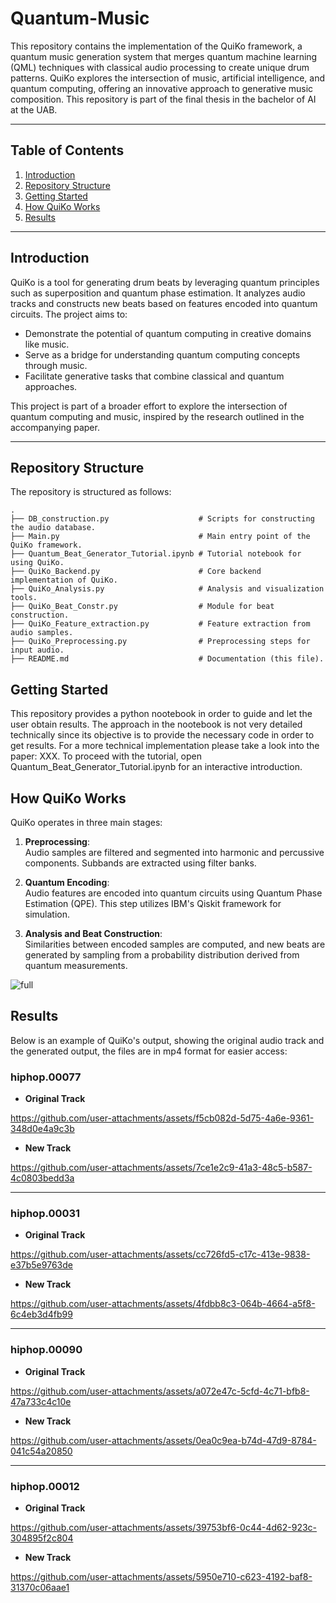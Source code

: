 # Quantum-Music

This repository contains the implementation of the QuiKo framework, a quantum music generation system that merges quantum machine learning (QML) techniques with classical audio processing to create unique drum patterns. QuiKo explores the intersection of music, artificial intelligence, and quantum computing, offering an innovative approach to generative music composition. This repository is part of the final thesis in the bachelor of AI at the UAB.

---

## Table of Contents

1. [Introduction](#introduction)
2. [Repository Structure](#repository-structure)
3. [Getting Started](#getting-started)
4. [How QuiKo Works](#how-quiko-works)
5. [Results](#results)

---

## Introduction

QuiKo is a tool for generating drum beats by leveraging quantum principles such as superposition and quantum phase estimation. It analyzes audio tracks and constructs new beats based on features encoded into quantum circuits. The project aims to:

- Demonstrate the potential of quantum computing in creative domains like music.
- Serve as a bridge for understanding quantum computing concepts through music.
- Facilitate generative tasks that combine classical and quantum approaches.

This project is part of a broader effort to explore the intersection of quantum computing and music, inspired by the research outlined in the accompanying paper.

---

## Repository Structure

The repository is structured as follows:

```plaintext
.
├── DB_construction.py                    # Scripts for constructing the audio database.
├── Main.py                               # Main entry point of the QuiKo framework.
├── Quantum_Beat_Generator_Tutorial.ipynb # Tutorial notebook for using QuiKo.
├── QuiKo_Backend.py                      # Core backend implementation of QuiKo.
├── QuiKo_Analysis.py                     # Analysis and visualization tools.
├── QuiKo_Beat_Constr.py                  # Module for beat construction.
├── QuiKo_Feature_extraction.py           # Feature extraction from audio samples.
├── QuiKo_Preprocessing.py                # Preprocessing steps for input audio.
├── README.md                             # Documentation (this file).
```


## Getting Started

This repository provides a python nootebook in order to guide and let the user obtain results. The approach in the nootebook is not very detailed technically since its objective is to provide the necessary code in order to get results. For a more technical implementation please take a look into the paper: XXX. To proceed with the tutorial, open Quantum_Beat_Generator_Tutorial.ipynb for an interactive introduction.


## How QuiKo Works

QuiKo operates in three main stages:

1. **Preprocessing**:  
   Audio samples are filtered and segmented into harmonic and percussive components. Subbands are extracted using filter banks.

2. **Quantum Encoding**:  
   Audio features are encoded into quantum circuits using Quantum Phase Estimation (QPE). This step utilizes IBM's Qiskit framework for simulation.

3. **Analysis and Beat Construction**:  
   Similarities between encoded samples are computed, and new beats are generated by sampling from a probability distribution derived from quantum measurements.

![full](https://github.com/user-attachments/assets/2f2ba357-d699-4bbb-abed-67d2b4f10075)


## Results

Below is an example of QuiKo's output, showing the original audio track and the generated output, the files are in mp4 format for easier access:

### hiphop.00077
- **Original Track**

https://github.com/user-attachments/assets/f5cb082d-5d75-4a6e-9361-348d0e4a9c3b


- **New Track**  


https://github.com/user-attachments/assets/7ce1e2c9-41a3-48c5-b587-4c0803bedd3a

---

### hiphop.00031
- **Original Track**  


https://github.com/user-attachments/assets/cc726fd5-c17c-413e-9838-e37b5e9763de



- **New Track**  

https://github.com/user-attachments/assets/4fdbb8c3-064b-4664-a5f8-6c4eb3d4fb99

---

### hiphop.00090
- **Original Track**  

https://github.com/user-attachments/assets/a072e47c-5cfd-4c71-bfb8-47a733c4c10e

- **New Track**  

https://github.com/user-attachments/assets/0ea0c9ea-b74d-47d9-8784-041c54a20850

---

### hiphop.00012
- **Original Track**  



https://github.com/user-attachments/assets/39753bf6-0c44-4d62-923c-304895f2c804



- **New Track**  

https://github.com/user-attachments/assets/5950e710-c623-4192-baf8-31370c06aae1





